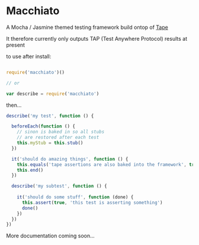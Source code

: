 # Macchiato

A Mocha / Jasmine themed testing framework build ontop of [Tape](https://github.com/substack/tape)

It therefore currently only outputs TAP (Test Anywhere Protocol) results at present

to use after install:

```javascript

require('macchiato')()

// or

var describe = require('macchiato')
```
then...
```javascript
describe('my test', function () {

  beforeEach(function () {
    // sinon is baked in so all stubs
    // are restored after each test
    this.myStub = this.stub()
  })

  it('should do amazing things', function () {
    this.equals('tape assertions are also baked into the framework', true)
    this.end()
  })

  describe('my subtest', function () {
    
    it('should do some stuff', function (done) {
      this.assert(true, 'this test is asserting something')
      done()
    })
  })
})

```

More documentation coming soon...
